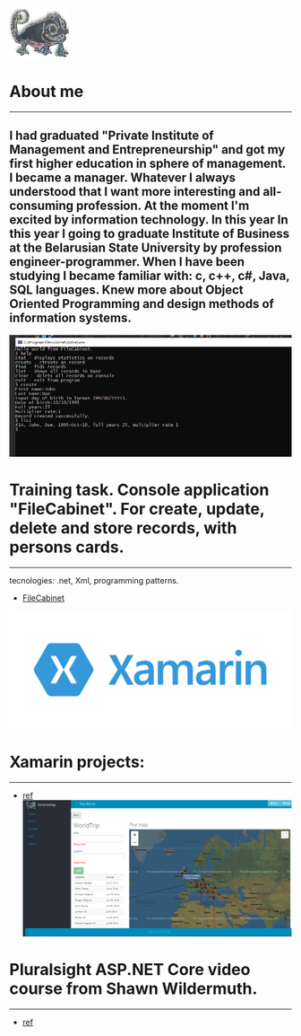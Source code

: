 ![chameleon](/assets/img/cham.png)                  
# About me
--------------------------------------------------------------------------------    
I had graduated "Private Institute of Management and Entrepreneurship"
and got my first higher education in sphere of management. I became a manager.
Whatever I always understood that I want more interesting and all-consuming 
profession. At the moment I'm excited by information technology. In this year 
In this year I going to graduate Institute of Business at the Belarusian State 
University  by profession engineer-programmer. When I have been studying I became
familiar with: c, c++, c#, Java, SQL languages. Knew more about Object Oriented 
Programming and design methods of information systems. 
--------------------------------------------------------------------------------


![.Net](/assets/img/fileCabinet.png)
# Training task. Console application "FileCabinet". For create, update, delete and store records, with persons cards.
--------------------------------------------------------------------------------
tecnologies: .net, Xml, programming patterns.
*	[FileCabinet](https://github.com/StwUser/FileCabinet)

![.Net](/assets/img/xamarin.png)
# Xamarin projects:
--------------------------------------------------------------------------------
	
*	[ref](https://github.com/StwUser/TheWorld)
![ADO.Net](/assets/img/world.png)
# Pluralsight ASP.NET Core video course from Shawn Wildermuth.
--------------------------------------------------------------------------------	
*	[ref](https://github.com/StwUser/TheWorld)





